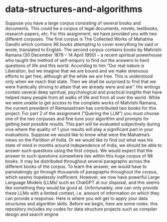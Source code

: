 # data-structures-and-algorithms
Suppose you have a large corpus consisting of several books and documents. This could be a corpus of legal
documents, novels, textbooks, research papers, etc. For this assignment, we have provided you with two
different corpuses.
The first corpus is The Collected Works of Mahatma Gandhi which contains 98 books attempting to cover
everything he said or wrote, translated to English. The second corpus contains books by Mahrishi Ramana
(30 December 1879 – 14 April 1950) – a recent spiritual powerhouse who taught the method of self-enquiry
to find out the answers to hard questions of life and this world. According to him ”Our real nature is
Liberation, but we imagine that we are bound and we make strenuous efforts to get free, although all the
while we are free. This is understood only when we reach that state. Then we shall be surprised to find
that we were frantically striving to attain that we already were and are”. His writings contain several deep
spiritual, psychological and practical insights that have helped many people from all walks of life and from
all over the world. While we were unable to get access to the complete works of Mahrishi Ramana, the
current president of Ramanashram has contributed two books for this project. For part 2 of the assignment
(”Quering the LLM”) you must choose one of the two corpuses and fine tune your algorithm and prompts
for getting best possible results. This part will be evaluated subjectively during viva where the quality of
1
your results will play a significant part in your evaluations.
Suppose we would like to know what were the Mahatma’s views on the Partition of India. Or we would
like to find out what was his state of mind in months around Independence of India, we should be able to
answer such questions using the first corpus. We would expect that the answer to such questions somewhere
lies within this huge corpus of 98 books. It may be distributed throughout several paragraphs across the
different books of the corpus. To learn the answer, we would have to painstakingly go through thousands of
paragraphs throughout the corpus, which seems hopelessly inefficient.
However, we now have powerful Large Language Models (LLMs) such as ChatGPT at our disposal, and
this seems like something they would be good at. Unfortunately, one can only provide these LLMs with a
limited context, i.e. amount of information on which they can provide a response. Here is where you will get
to apply your data structures and algorithm skills. Before we begin, here are some notes.
this repository includes my codes for data structure projects such as compiler design and search engine
